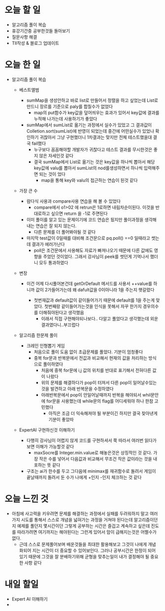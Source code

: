 # 오늘 할 일

- 알고리즘 풀이 복습
- 휴강기간중 공부한것들 돌아보기
- 질문사항 해결
- TIl작성 & 블로그 업데이트

# 오늘 한 일

- 알고리즘 풀이 복습

  - 베스트앨범

    - sumMap을 생성안하고 바로 list로 만들어서 정렬을 하고 싶었는데 List로 만드니 장르를 기준으로 paly를 합칠수가 없었다
      - map의 put함수가 key값을 덮어씌우는 효과가 있어서 key값에 결과를 누적해 나가는데 사용하기가 좋았다
    - sumMap에서 sumList로 옮기는 과정에서 실수가 있었고 그 결과값이 Colletion.sort(sumList)에 반영이 되었는데 중간에 어떤실수가 있었나 확인하기 귀찮아서 그냥 구현했더니 1차결과는 맞지만 전체 테스트했을대 결국 fail했다
      - 누구보다 꼼꼼해야할 개발자가 귀찮다고 테스트 결과를 무시한것은 좋지 않은 자세인것 같다
      - 결국 sumMap에서 List로 옮기는 것은 key값을 하나씩 뽑아서 해당 key값에 valu를 뽑아서 sumList의 nod를생성하면서 하나씩 입력해주면 되는 것이 었다
        - map을 통해 key와 valu의 접근하는 연습이 된것 같다

  - 가장 큰 수

    - 람다식 사용과 compare사용 연습을 해 볼 수 있었다
      - compare에서 o1>02 에 retrun은 1로하면 내림차순이된다. 이것을 반대로하고 싶으면 return 을 -1로 주면된다
    - 이미 풀이를 알고 있는 문제이기에 코드 연습은 됬지만 풀이과정을 생각해내는 연습은 잘 되지 않는다. 
      - 다른 문제를 더 풀어봐야될 것 같다
    - 마지막 test값이 0일때를 대비해 조건문으로 pq.poll() ==0 일때라고 썻는데 결과가 에러가난다
      - poll은 조건문에서 사용해도 자료가 빠져나오기 때문에 다른 값에도 영향을 주었던 것이었다. 그래서 강사님이 peek를 썻던게 기억나서 했더니 모두 통과하였다

  - 변장

    - 이건 어제 다시풀어본건데 getOrDefault 메서드를 사용서 ++value를 하니까 값이 2가들어가는데 왜 dafult값을 0이아니라 1을 주는지 햇갈렸다

      - 첫번재값과 default값이 같이들어가기 때문에 default를 1을 주는게 맞았다. 첫번째랑 같이들어가는것을 인식을 못해서 자꾸 한가지 경우의수를 더해줘야된다고 생각했음
        - 이래서 직접 구현해야되나보다.. 다알고 풀었다고 생각했는데 외운 결과였다니..부끄럽다

      

  - 알고리즘 한문제 풀이

    - 크레인 인형뽑기 게임
      - 처음으로 풀이 도움 없이 초급문제를 풀었다. 기분이 엄청좋다
      - 중복 for문과 반복문에서 전값과 비교해서 현재의 값을 처리하는 방식으로 풀이하였다
        - 처음에 중복 for문에 i,j 값의 위치를 반대로 표기해서 전혀다른 값이 나왔다
        - 위의 문제를 해결하다가 pop이 터져서 다른 pop이 일어날수있는 것을 발견하고 아래 반복문을 수정하였다
        - 아래반복문에서 pop이 안일어날때까지 반복을 해야되서 whil문안에 for문을 사용했는데 while문의 flag를 어디세워야 하나 한참 고민했다
          - 아직은 조금 더 익숙해져야 될 부분이긴 하지만 결국 찾아낸게 기분이 좋았따
    
  - ExpertAI 구현하신것 이해하기
  
    - 다행히 강사님이 어렵지 않게 코드를 구현하셔서 쭉 따라서 여러번 읽다가 보면 이해가 가능할것 같다
      - maxSocre를 Integer.min.value로 해놓은것은 상징적인 것 같다. 가장 작은 수를 넣어서 다음값과 비교해서 무조건 작은 값이라는 것을 내포하는 뜻 같다
    - 구조는 ai가 한수를 두고 그다음에 minimax를 재귀함수로 돌려서 게임이 끝날때까지 돌려서 둔 수가 나에게 +인지 -인지 체크하는 것 같다

# 오늘 느낀 것

-   아침에 사고력을 키우려면 문제를 해결하는 과정에서 실패를 두려워하지 말고 여러가지 시도를 통해서 스스로 개념을 넓혀가는 과정을 거쳐야 된다는데 알고리즘이던지 예제를 풀던지 몇시간이던 그렇게 공부하는 시간은 즐겁고 계속하고 싶은데 진도를 따라가려면 여기까지는 해야된다는 그런게 있어서 맘이 급해지는것은 어쩔수가 없다.
    -   근데  스스로 문제풀어보며 배운것들을 최대한 활용해보고 그것이 나에게 개념화되어 지는 시간이 더 중요할 수 있어보인다. 그러나 공부시간은 한정이 되어 있기 때문에 그것을 잘 분배하기위해 균형을 맞추는일이 내가 결정해야 될 중요한 사항 같다



# 내일 할일

- Expert AI 이해하기
- 



